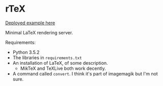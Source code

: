 # rTeX

[Deployed example here](http://rtex.probablyaweb.site/)

Minimal LaTeX rendering server.

Requirements:
- Python 3.5.2
- The libraries in `requirements.txt`
- An installation of LaTeX, of some description.
	- MikTeX and TeXLive both work decently.
- A command called `convert`. I think it's part of imagemagik but I'm not sure.
